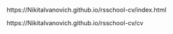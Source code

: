 <p>https://NikitaIvanovich.github.io/rsschool-cv/index.html</p>
<p>https://NikitaIvanovich.github.io/rsschool-cv/cv</p>